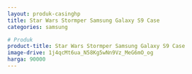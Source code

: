 ```yaml
---
layout: produk-casinghp
title: Star Wars Stormper Samsung Galaxy S9 Case
categories: samsung

# Produk
product-title: Star Wars Stormper Samsung Galaxy S9 Case
image-drive: 1j4qcMt6ua_N58Kg5wNn9Vz_MeG6mO_og
harga: 90000
---
```

